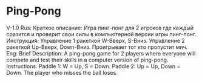 # Ping-Pong
V-1.0
Rus:
Краткое описание:
Игра пинг-понг для 2 игроков где каждый сразится и проверит свои силы в компьютерной версии игры пинг-понг.
Инструкция:
Управление 1 ракеткой W-Вверх, S-Вниз.
Управление 2 ракеткой Up-Вверх, Down-Вниз.
Проигрывает тот кто пропустит мяч.
Eng:
Brief Description:
A ping-pong game for 2 players where everyone will compete and test their skills in a computer version of ping-pong.
Instructions:
Paddle 1: W = Up, S = Down.
Paddle 2: Up = Up, Down = Down.
The player who misses the ball loses.
